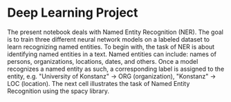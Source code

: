 # Deep Learning Project

The present notebook deals with Named Entity Recognition (NER). The goal is to train three different neural network models on a labeled dataset to learn recognizing named entities. To begin with, the task of NER is about identifying named entities in a text. Named entities can include: names of persons, organizations, locations, dates, and others. Once a model recognizes a named entity as such, a corresponding label is assigned to the entity, e.g. "University of Konstanz" -> ORG (organization), "Konstanz" -> LOC (location). The next cell illustrates the task of Named Entity Recognition using the spacy library.

